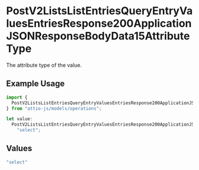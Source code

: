 # PostV2ListsListEntriesQueryEntryValuesEntriesResponse200ApplicationJSONResponseBodyData15AttributeType

The attribute type of the value.

## Example Usage

```typescript
import {
  PostV2ListsListEntriesQueryEntryValuesEntriesResponse200ApplicationJSONResponseBodyData15AttributeType,
} from "attio-js/models/operations";

let value:
  PostV2ListsListEntriesQueryEntryValuesEntriesResponse200ApplicationJSONResponseBodyData15AttributeType =
    "select";
```

## Values

```typescript
"select"
```